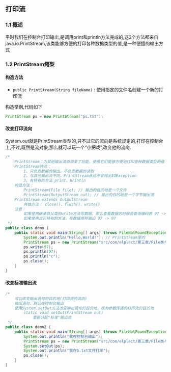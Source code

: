 ## 打印流

### 1.1 概述

平时我们在控制台打印输出,是调用print和println方法完成的,这2个方法都来自java.io.PrintStream,该类能够方便的打印各种数据类型的值,是一种便捷的输出方式

### 1.2 PrintStream鳄梨

#### 构造方法

- `public PrintStream(String fileName)` : 使用指定的文件名创建一个新的打印流

构造举例,代码如下

```java
PrintStream ps = new PrintStream("ps.txt");
```

#### 改变打印流向

System.out就是PrintStream类型的,只不过它的流向是系统规定的,打印在控制台上,不过,既然是流对象,那么就可以玩一个“小把戏”,改变他的流向.

```java
/*
    PrintStream：为其他输出流添加爱了功能，使得它们能够方便地打印各种数据类型的值
    PrintStream特点：
        1。只负责数据的输出，不负责数据的读取
        2。与其他输出流不同，PrintStream永远不会抛出IOException
        3。有特有的方法 print、println
    构造方法：
        PrintStream(File file); // 输出的目的地是一个文件
        PrintStream(OutputStream out); // 输出的目的地是一个字节输出流
    PrintStream extends OutputStream
        共性方法： close()、flush()、write()
    注意：
        如果使用继承自父类的write方法写数据，那么查看数据的时候会查询编码表 97 -> a
        如果使用自己特有的方法，写数据原样输出 97 -> 97
 */
public class demo {
    public static void main(String[] args) throws FileNotFoundException {
        System.out.println("Hello,World!"); // PrintStream里的
        PrintStream ps = new PrintStream("src/com/elplect/第三章/File类与IO流/IO打印流/a.txt");
        ps.write(97);
        ps.println(97);
        ps.println("c");
        ps.close();
    }
}
```

#### 改变标准输出流

```java
/*
    可以改变输出语句的目的地(打印流的流向)
    输出语句，默认在控制台输出
    使用System.setOut方法改变输出语句的目的地，改为参数传递的打印流的目的地
        static void setOut(PrintStream out)
            重新分配"标准"输出流
 */
public class demo2 {
    public static void main(String[] args) throws FileNotFoundException {
        System.out.println("我在控制台输出");
        PrintStream ps = new PrintStream("src/com/elplect/第三章/File类与IO流/IO打印流/b.txt");
        System.setOut(ps);
        System.out.println("我在b.txt文件打印");
        ps.close();
    }
}
```